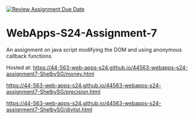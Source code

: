 [![Review Assignment Due Date](https://classroom.github.com/assets/deadline-readme-button-24ddc0f5d75046c5622901739e7c5dd533143b0c8e959d652212380cedb1ea36.svg)](https://classroom.github.com/a/cdqffI9o)
# WebApps-S24-Assignment-7
An assignment on java script modifying the DOM and using anonymous callback functions.

Hosted at:
 https://44-563-web-apps-s24.github.io/44563-webapps-s24-assignment7-ShelbySG/money.html
 
 https://44-563-web-apps-s24.github.io/44563-webapps-s24-assignment7-ShelbySG/precision.html
 
 https://44-563-web-apps-s24.github.io/44563-webapps-s24-assignment7-ShelbySG/divlist.html
